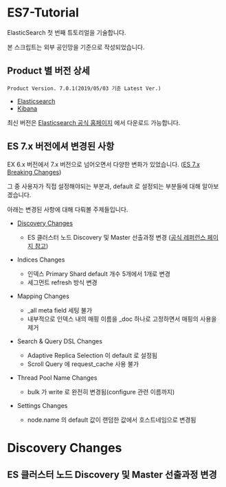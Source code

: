 # ES7-Tutorial

ElasticSearch 첫 번째 튜토리얼을 기술합니다.

본 스크립트는 외부 공인망을 기준으로 작성되었습니다.

## Product 별 버전 상세
```
Product Version. 7.0.1(2019/05/03 기준 Latest Ver.)
```
* [Elasticsearch](https://artifacts.elastic.co/downloads/elasticsearch/elasticsearch-7.0.1-x86_64.rpm)
* [Kibana](https://artifacts.elastic.co/downloads/kibana/kibana-7.0.1-x86_64.rpm)

최신 버전은 [Elasticsearch 공식 홈페이지](https://www.elastic.co/downloads) 에서 다운로드 가능합니다.

## ES 7.x 버전에셔 변경된 사항
EX 6.x 버전에서 7.x 버전으로 넘어오면서 다양한 변화가 있었습니다. ([ES 7.x Breaking Changes](https://www.elastic.co/guide/en/elasticsearch/reference/current/breaking-changes-7.0.html))

그 중 사용자가 직접 설정해야되는 부분과, default 로 설정되는 부분들에 대해 알아보겠습니다.

아래는 변경된 사항에 대해 다뤄볼 주제들입니다.

* [Discovery Changes](#Discovery-Changes)
  + ES 클러스터 노드 Discovery 및 Master 선출과정 변경 ([공식 레퍼런스 페이지 참고](https://www.elastic.co/guide/en/elasticsearch/reference/current/discovery-settings.html))

* Indices Changes
  + 인덱스 Primary Shard default 개수 5개에서 1개로 변경
  + 세그먼트 refresh 방식 변경

* Mapping Changes
  + \_all meta field 세팅 불가
  + 내부적으로 인덱스 내의 매핑 이름을 \_doc 하나로 고정하면서 매핑의 사용을 제거

* Search & Query DSL Changes
  + Adaptive Replica Selection 이 default 로 설정됨
  + Scroll Query 에 request\_cache 사용 불가

* Thread Pool Name Changes
  + bulk 가 write 로 완전히 변경됨(configure 관련 이름까지)

* Settings Changes
  + node.name 의 default 값이 랜덤한 값에서 호스트네임으로 변경됨

# Discovery Changes
## ES 클러스터 노드 Discovery 및 Master 선출과정 변경

